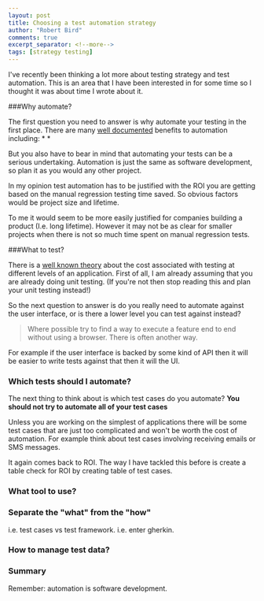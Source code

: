 ```yaml
--- 
layout: post
title: Choosing a test automation strategy
author: "Robert Bird"
comments: true
excerpt_separator: <!--more-->
tags: [strategy testing]
---
```


I've recently been thinking a lot more about testing strategy and test automation. This is an area that I have been interested in for some time so I thought it was about time I wrote about it.

###Why automate?

The first question you need to answer is why automate your testing in the first place. There are many [well documented]() benefits to automation including: 
* 
*

But you also have to bear in mind that automating your tests can be a serious undertaking. Automation is just the same as software development, so plan it as you would any other project.

In my opinion test automation has to be justified with the ROI you are getting based on the manual regression testing time saved. So obvious factors would be project size and lifetime. 

To me it would seem to be more easily justified for companies building a product (I.e. long lifetime). However it may not be as clear for smaller projects when there is not so much time spent on manual regression tests.

###What to test?

There is a [well known theory]() about the cost associated with testing at different levels of an application. First of all, I am already assuming that you are already doing unit testing. (If you're not then stop reading this and plan your unit testing instead!)

So the next question to answer is do you really need to automate against the user interface, or is there a lower level you can test against instead? 

> Where possible try to find a way to execute a feature end to end without using a browser. There is often another way. 

For example if the user interface is backed by some kind of API then it will be easier to write tests against that then it will the UI. 

### Which tests should I automate?
The next thing to think about is which test cases do you automate? **You should not try to automate all of your test cases** 

Unless you are working on the simplest of applications there will be some test cases that are just too complicated and won't be worth the cost of automation. For example think about test cases involving receiving emails or SMS messages.

It again comes back to ROI. The way I have tackled this before is create a table
check for ROI by creating table of test cases. 

### What tool to use?

### Separate the "what" from the "how"
i.e. test cases vs test framework. 
i.e. enter gherkin. 

### How to manage test data?

### Summary

Remember: automation is software development. 